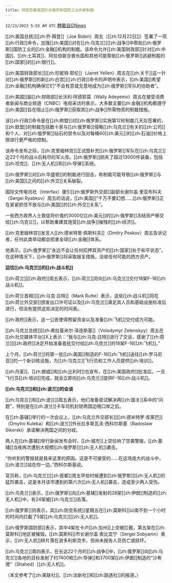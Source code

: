 ```yaml
---
title: 拜登签署美国针对俄罗斯国防工业的新制裁
---
```

`12/23/2023 5:55 AM UTC` [轉載自GNews](https://gnews.org/articles/2142276)

[[zh:美国总统]][[zh:乔·拜登]]（Joe Biden）周五（[[zh:12月22日]]）签署了一项[[zh:行政]]命令，加强[[zh:美国]]对在[[zh:乌克兰]][[zh:战争]]中帮助[[zh:俄罗斯]]国防工业的[[zh:金融]]机构的制裁。该命令允许[[zh:美国财政部]]针对[[zh:中国]]、[[zh:土耳其]]、阿拉伯联合酋长国和其他可能帮助[[zh:俄罗斯]]逃避制裁的[[zh:国家]]的[[zh:银行]]。

[[zh:美国财政部长]][[zh:珍妮特·耶伦]]（Janet Yellen）周五在[[zh:关于]]这一针对[[zh:俄罗斯]]的新[[zh:白宫]][[zh:行政]]命令的声明中表示，[[zh:美国]]希望[[zh:金融]]机构确保它们“不会有意或无意地成为[[zh:俄罗斯]]军队的协助者”。

[[zh:美国]]副[[zh:财政部]]长沃利·阿德耶莫（Wally Adeyemo）周五在接受消费者新闻与商业频道（CNBC）电视采访时表示，大多数主要[[zh:金融]]机构都遵守[[zh:美国]]旨在阻止[[zh:俄罗斯]]获取其[[zh:战争]]所需物资的制裁措施。

该[[zh:行政]]命令是在[[zh:欧盟]]对[[zh:俄罗斯]]实施第12轮制裁几天后签署的，[[zh:欧盟]]的制裁包括数十家与[[zh:俄罗斯]]侵略[[zh:乌克兰]]有关的[[zh:公司]]和个人、对[[zh:俄罗斯]]钻石的禁令以及对每桶60[[zh:美元]]的[[zh:石油]]价格上限进行更严格的控制。

该命令发布之际，[[zh:克里姆林宫]]正试图补充[[zh:俄罗斯]]军队在[[zh:乌克兰]]近22个月的战斗后耗尽的军火库。[[zh:俄罗斯]]损失了超过13000件装备，包括[[zh:坦克]]、[[zh:无人机]]和[[zh:导弹]]系统。

[[zh:俄罗斯]]对[[zh:华盛顿]]的制裁进行回击，称制裁可能导致[[zh:俄罗斯]]与[[zh:美国]]之间的[[zh:外交]]关系破裂。

国际文传电讯社（Interfax）援引[[zh:俄罗斯外交部]]副部长谢尔盖·里亚布科夫（Sergei Ryabkov）周五的话说，[[zh:美国]]“千万不要幻想……[[zh:俄罗斯]]正在紧紧抓住不放与[[zh:美国]]的[[zh:外交]]关系”。

一些西方政界人士敦促将价值约3000亿[[zh:美元]]的[[zh:俄罗斯]]冻结资产移交给[[zh:乌克兰]]，以帮助重建其饱受[[zh:战争]]摧残的[[zh:经济]]。

[[zh:克里姆林宫]]发言人[[zh:德米特里·佩斯科夫]]（Dmitry Peskov）周五告诉记者，任何此类举动都会损害全球[[zh:金融]]体系。

他表示，[[zh:俄罗斯]]“永远不会让任何扣押其资产的[[zh:国家]]处于和平状态”，在这种情况下，[[zh:俄罗斯]]将采取报复措施，没收任何可能的西方资产。

**运往[[zh:乌克兰]]的[[zh:战斗机]]**

[[zh:荷兰]][[zh:政府]]周五表示，[[zh:荷兰]]将向[[zh:乌克兰]]交付18架F-16[[zh:战斗机]]。

[[zh:荷兰首相]][[zh:马克·吕特]]（Mark Rutte）表示，这些[[zh:战斗机]]将在[[zh:荷兰外交部]]颁发出口许可证以及[[zh:乌克兰]]满足其人员和基础设施标准后进行，但没有提供这些决定的时间表。

[[zh:政府]]表示，这一公告使得预留资金以及准备[[zh:飞机]]交付成为可能。

[[zh:乌克兰总统]][[zh:弗拉基米尔·泽连斯基]]（Volodymyr Zelenskyy）周五在[[zh:社交媒体平台]]X上表示：“我与[[zh:马克·吕特]]进行了交谈，感谢了[[zh:荷兰]][[zh:政府]]决定开始准备首批交付给[[zh:乌克兰]]的18架F-16[[zh:飞机]]。”

上个月，[[zh:荷兰]]将第一批[[zh:美国]]制造的F-16[[zh:飞机]]送往[[zh:罗马尼亚]]的一个新训练设施，为[[zh:乌克兰]]飞行员和工作人员提供[[zh:培训]]。

[[zh:丹麦]]、[[zh:挪威]]和[[zh:比利时]]也宣布，在[[zh:美国政府]]批准后，一旦飞行员[[zh:培训]]完成，就会立即向[[zh:乌克兰]]提供F-16[[zh:战斗机]]。

**[[zh:乌克兰]]和[[zh:波兰]]的会谈**

[[zh:乌克兰]]和[[zh:波兰]]周五表示，他们准备尝试解决两[[zh:国关]]系中的“问题”，特别是在[[zh:波兰]]卡车司机封锁两国边境口岸之后。

在[[zh:基辅]]举行的一次会议上，[[zh:乌克兰外交部长]][[zh:德米特罗·库莱巴]]（Dmytro Kuleba）和[[zh:波兰]]外长拉多斯瓦夫·西科尔斯基（Radoslaw Sikorski）承诺解决两国之间的分歧。

两人在[[zh:基辅]]举行新闻发布会时，[[zh:城市]]上空拉响了空袭警报，[[zh:基辅]]当夜再次遭到大规模[[zh:俄罗斯]][[zh:无人机]]袭击。

“你听到的警报就是我来这里的原因。这是不可接受的......在这场庞大的战斗中，[[zh:波兰]]站在你一边，”西科尔斯基说。

官员称，[[zh:乌克兰]][[zh:首都]]周五早些时候遭到[[zh:俄罗斯]][[zh:无人机]]的猛烈袭击，这是本月该市遭到的第六次[[zh:无人机]]袭击，造成至少两人受伤。

[[zh:乌克兰]]表示，[[zh:俄罗斯]]向[[zh:基辅]]发射的28架[[zh:伊朗]]制造的[[zh:无人机]]中，有24架被[[zh:乌克兰]]击落。

[[zh:俄罗斯]]则表示，其[[zh:防空系统]]星期五在[[zh:莫斯科]]以南不到一个小时的时间内拦截了5架[[zh:乌克兰]][[zh:无人机]]。

[[zh:俄罗斯国防部]]表示，其中4架在卡卢[[zh:加州]]上空被拦截，第五架在[[zh:莫斯科]]地区被摧毁。[[zh:莫斯科]]市长谢尔盖·索比亚宁（Sergei Sobyanin）表示，[[zh:无人机]]碎片落在波多利斯克市，但尚未报告人员伤亡或损坏。

[[zh:乌克兰]]周四表示，在长达22个月的[[zh:战争]]中，[[zh:俄罗斯]]向[[zh:乌克兰]]各地的目标发射了约7400枚[[zh:导弹]]和3700架[[zh:伊朗]]制造的“沙希德”（Shahed）[[zh:无人机]]。

（本文参考了[[zh:美联社]]、[[zh:法新社]]和[[zh:路透社]]的报道。）
